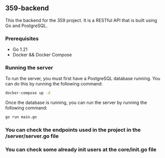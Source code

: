 ## 359-backend

This the backend for the 359 project. It is a RESTful API that is built using Go and PostgreSQL.

### Prerequisites

- Go 1.21
- Docker && Docker Compose

### Running the server

To run the server, you must first have a PostgreSQL database running. You can do this by running the following command:

```bash
docker-compose up -d
```

Once the database is running, you can run the server by running the following command:

```bash
go run main.go
```

### You can check the endpoints used in the project in the /server/server.go file


### You can check some already init users at the core/init.go file



